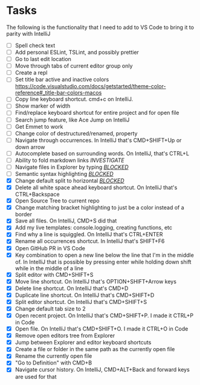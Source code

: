 # Tasks

The following is the functionality that I need to add to VS Code to bring it to parity with IntelliJ

- [ ] Spell check text
- [ ] Add personal ESLint, TSLint, and possibly prettier
- [ ] Go to last edit location
- [ ] Move through tabs of current editor group only
- [ ] Create a repl
- [ ] Set title bar active and inactive colors https://code.visualstudio.com/docs/getstarted/theme-color-reference#_title-bar-colors-macos
- [ ] Copy line keyboard shortcut. cmd+c on IntelliJ.
- [ ] Show marker of width
- [ ] Find/replace keyboard shortcut for entire project and for open file
- [ ] Search jump feature, like Ace Jump on IntelliJ
- [ ] Get Emmet to work
- [ ] Change color of destructured/renamed, property
- [ ] Navigate through occurrences. In IntelliJ that's CMD+SHIFT+Up or down arrow
- [ ] Autocomplete based on surrounding words. On IntelliJ, that's CTRL+L
- [ ] Ability to fold markdown links *INVESTIGATE*
- [ ] Navigate files in Explorer by typing [*BLOCKED*](https://github.com/Microsoft/vscode/issues/33109)
- [ ] Semantic syntax highlighting [*BLOCKED*](https://github.com/Microsoft/vscode/issues/585)
- [X] Change default split to horizontal [*BLOCKED*](https://github.com/Microsoft/vscode/issues/33102)
- [X] Delete all white space ahead keyboard shortcut. On IntelliJ that's CTRL+Backspace
- [X] Open Source Tree to current repo
- [X] Change matching bracket highlighting to just be a color instead of a border
- [X] Save all files. On IntelliJ, CMD+S did that
- [X] Add my live templates: console.logging, creating functions, etc
- [X] Find why a line is squiggled. On IntelliJ that's CTRL+ENTER
- [X] Rename all occurrences shortcut. In IntelliJ that's SHIFT+F6
- [X] Open GitHub PR in VS Code
- [X] Key combination to open a new line below the line that I'm in the middle of. In IntelliJ that is possible by pressing enter while holding down shift while in the middle of a line
- [X] Split editor with CMD+SHIFT+S
- [X] Move line shortcut. On IntelliJ that's OPTION+SHIFT+Arrow keys
- [X] Delete line shortcut. On IntelliJ that's CMD+D
- [X] Duplicate line shortcut. On IntelliJ that's CMD+SHIFT+D
- [X] Split editor shortcut. On IntelliJ that's CMD+SHIFT+S
- [X] Change default tab size to 2
- [X] Open recent project. On IntelliJ that's CMD+SHIFT+P. I made it CTRL+P in Code
- [X] Open file. On IntelliJ that's CMD+SHIFT+O. I made it CTRL+O in Code
- [X] Remove open editors tree from Explorer
- [X] Jump between Explorer and editor keyboard shortcuts
- [X] Create a file or folder in the same path as the currently open file
- [X] Rename the currently open file
- [X] "Go to Definition" with CMD+B
- [X] Navigate cursor history. On IntelliJ, CMD+ALT+Back and forward keys are used for that